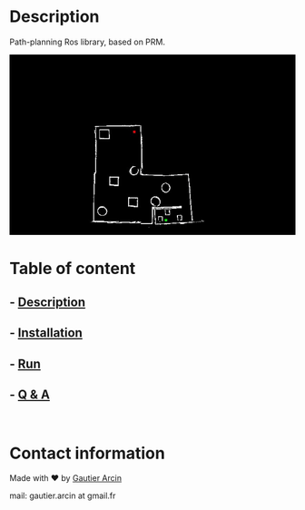 # Description

Path-planning Ros library, based on PRM.

![Exemple of path-planning](./doc/image/cool.gif)

# Table of content

## - [Description](./doc/Description.md)

## - [Installation](./doc/Installation.md)

## - [Run](./doc/Run.md)

## - [Q & A](./doc/QA.md)

<br>

# Contact information

Made with ❤️ by [Gautier Arcin](https://www.linkedin.com/in/gautier-arcin-309405145/)

mail: gautier.arcin at gmail.fr

